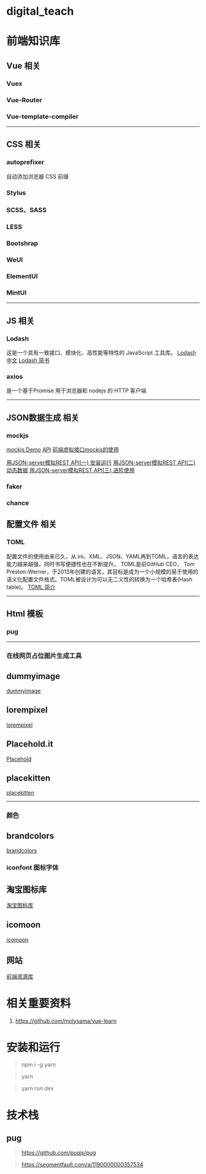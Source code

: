 # digital_teach

# 前端知识库

## Vue 相关
### Vuex
### Vue-Router
### Vue-template-compiler

---

## CSS 相关
### autoprefixer
自动添加浏览器 CSS 前缀

### Stylus
### SCSS、SASS
### LESS

### Bootshrap
### WeUI

### ElementUI
### MintUI

---

## JS 相关

### Lodash
这是一个具有一致接口、模块化、高性能等特性的 JavaScript 工具库。
[Lodash 中文](http://lodashjs.com/)
[Lodash 简书](http://www.jianshu.com/p/7436e40ac5d1)

### axios
是一个基于Promise 用于浏览器和 nodejs 的 HTTP 客户端

---

## JSON数据生成 相关

### mockjs
[mockjs Demo](https://www.v2ex.com/t/365568)
[API](http://mockjs.com/examples.html)
[前端虚拟接口mockjs的使用](http://www.jianshu.com/p/27b2767b4193)

[用JSON-server模拟REST API(一) 安装运行](https://segmentfault.com/a/1190000005793257)
[用JSON-server模拟REST API(二) 动态数据](https://segmentfault.com/a/1190000005793320)
[用JSON-server模拟REST API(三) 进阶使用](https://segmentfault.com/a/1190000005793520)

###  faker

###  chance

## 配置文件 相关

### TOML
配置文件的使用由来已久，从.ini、XML、JSON、YAML再到TOML，语言的表达能力越来越强，同时书写便捷性也在不断提升。 TOML是前GitHub CEO， Tom Preston-Werner，于2013年创建的语言，其目标是成为一个小规模的易于使用的语义化配置文件格式。TOML被设计为可以无二义性的转换为一个哈希表(Hash table)。
[TOML 简介](http://mlworks.cn/posts/introduction-to-toml/)

---

## Html 模板

### pug

---
### 在线网页占位图片生成工具

## dummyimage
[dummyimage](https://dummyimage.com/)

## lorempixel
[lorempixel](http://lorempixel.com/)

## Placehold.it
[Placehold](https://placeholder.com//)

## placekitten
[placekitten](http://placekitten.com/)

---

### 颜色
## brandcolors
[brandcolors](https://brandcolors.net/)

### iconfont 图标字体

## 淘宝图标库
[淘宝图标库](http://www.iconfont.cn/)

## icomoon
[icomoon](https://icomoon.io/)

## 网站
[前端资源库](https://www.awesomes.cn/)

# 相关重要资料
1. https://github.com/molysama/vue-learn


# 安装和运行
>  npm i -g yarn

> yarn

> yarn run dev

# 技术栈
## pug
> https://github.com/pugjs/pug

> https://segmentfault.com/a/1190000000357534

